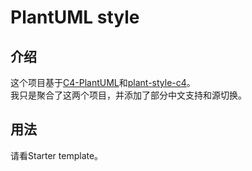 # PlantUML style

## 介绍
这个项目基于[C4-PlantUML](https://github.com/RicardoNiepel/C4-PlantUML)和[plant-style-c4](https://github.com/xuanye/plantuml-style-c4)。  
我只是聚合了这两个项目，并添加了部分中文支持和源切换。

## 用法
请看Starter template。